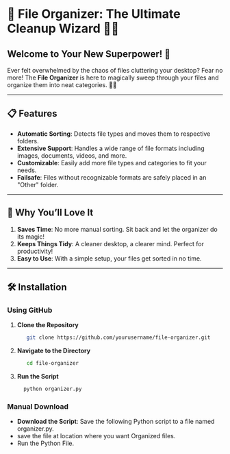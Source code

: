# 📝 File Organizer: The Ultimate Cleanup Wizard 🧹✨

## Welcome to Your New Superpower! 🚀

Ever felt overwhelmed by the chaos of files cluttering your desktop? Fear no more! The **File Organizer** is here to magically sweep through your files and organize them into neat categories. 📂✨

---

## 📋 Features

- **Automatic Sorting**: Detects file types and moves them to respective folders.
- **Extensive Support**: Handles a wide range of file formats including images, documents, videos, and more.
- **Customizable**: Easily add more file types and categories to fit your needs.
- **Failsafe**: Files without recognizable formats are safely placed in an "Other" folder.

---

## 🎉 Why You’ll Love It

1. **Saves Time**: No more manual sorting. Sit back and let the organizer do its magic!
2. **Keeps Things Tidy**: A cleaner desktop, a clearer mind. Perfect for productivity!
3. **Easy to Use**: With a simple setup, your files get sorted in no time.

---

## 🛠️ Installation

### Using GitHub

1. **Clone the Repository**
   ```bash
      git clone https://github.com/yourusername/file-organizer.git
2. **Navigate to the Directory**
   ```bash
      cd file-organizer
3.  **Run the Script**
    ```bash
      python organizer.py

### Manual Download
- **Download the Script**: Save the following Python script to a file named organizer.py.
- save the file at location where you want Organized files.
- Run the Python File.

  



